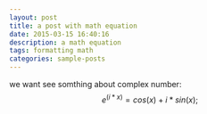 ```yaml
---
layout: post
title: a post with math equation
date: 2015-03-15 16:40:16
description: a math equation
tags: formatting math
categories: sample-posts
---
```

we want see somthing about complex number:
$$
e^(i*x)=cos(x)+i*sin(x);
$$

